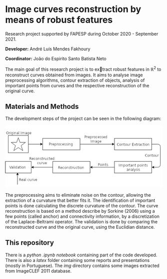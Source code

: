 # Image curves reconstruction by means of robust features

Research project supported by FAPESP during October 2020 - September 2021.

**Developer:** André Luís Mendes Fakhoury

**Coordinator:** João do Espirito Santo Batista Neto

The main goal of this research project is to extract robust features in $\mathbb{R}^2$ to reconstruct curves obtained from images. It aims to analyse image preprocessing algorithms, contour extraction of objects, analysis of important points from curves and the respective reconstruction of the original curve.

## Materials and Methods

The development steps of the project can be seen in the following diagram:

![Diagrama](latex\siicusp\resumos\imagens\diagram.png)

The preprocessing aims to eliminate noise on the contour, allowing the extraction of a curvature that better fits it. The identification of important points is done calculating the discrete curvature of the contour. The curve reconstruction is based on a method describe by Sorkine (2006) using a few points (called anchor) and connectivity information, by a discretization of the Laplace-Beltrami operator. The validation is done by comparing the reconstructed curve and the original curve, using the Euclidian distance.

## This repository

There is a *python .ipynb notebook* containing part of the code developed. There is also a *latex* folder containing some reports and presentations (mostly in Portuguese). The *img* directory contains some images extracted from ImageCLEF 2011 database.